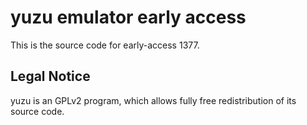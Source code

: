 yuzu emulator early access
=============

This is the source code for early-access 1377.

## Legal Notice

yuzu is an GPLv2 program, which allows fully free redistribution of its source code.